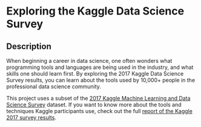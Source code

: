 # Exploring the Kaggle Data Science Survey
## Description
When beginning a career in data science, one often wonders what programming tools and languages are being used in the industry, and what skills one should learn first. By exploring the 2017 Kaggle Data Science Survey results, you can learn about the tools used by 10,000+ people in the professional data science community.

This project uses a subset of the [2017 Kaggle Machine Learning and Data Science Survey](https://www.kaggle.com/datasets/kaggle/kaggle-survey-2017?utm_medium=partner&utm_source=datacamp.com&utm_campaign=ml+survey+case+study) dataset. If you want to know more about the tools and techniques Kaggle participants use, check out the full [report of the Kaggle 2017 survey results](https://www.kaggle.com/code/amberthomas/kaggle-2017-survey-results/report?utm_medium=partner&utm_source=datacamp.com&utm_campaign=ml+survey+case+study).